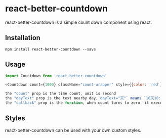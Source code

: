 # react-better-countdown
react-better-countdown is a simple count down component using react.

## Installation

`npm install react-better-countdown --save`

## Usage

```javascript
import Countdown from 'react-better-countdown'

<Countdown count={1000} className="count-wrapper" style={{color: 'red'}} dayText="天" callback={() => {}} />

the "count" prop is the time count, unit is second
the "dayText" prop is the text nearby day,`dayText="天"` means `10天10:33:22`
the "callback" prop is the function, when count turns to zero, it executes
```

## Styles

react-better-countdown can be used with your own custom styles. 